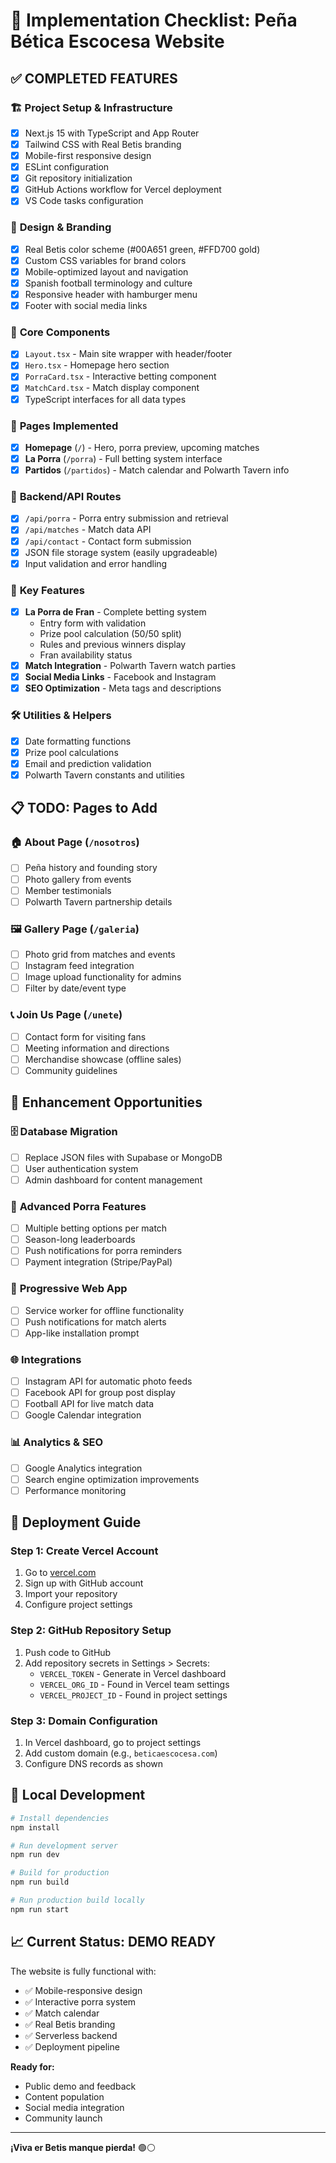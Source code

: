 # 🏁 Implementation Checklist: Peña Bética Escocesa Website

## ✅ **COMPLETED FEATURES**

### 🏗️ **Project Setup & Infrastructure**
- [x] Next.js 15 with TypeScript and App Router
- [x] Tailwind CSS with Real Betis branding
- [x] Mobile-first responsive design
- [x] ESLint configuration
- [x] Git repository initialization
- [x] GitHub Actions workflow for Vercel deployment
- [x] VS Code tasks configuration

### 🎨 **Design & Branding**
- [x] Real Betis color scheme (#00A651 green, #FFD700 gold)
- [x] Custom CSS variables for brand colors
- [x] Mobile-optimized layout and navigation
- [x] Spanish football terminology and culture
- [x] Responsive header with hamburger menu
- [x] Footer with social media links

### 🧩 **Core Components**
- [x] `Layout.tsx` - Main site wrapper with header/footer
- [x] `Hero.tsx` - Homepage hero section
- [x] `PorraCard.tsx` - Interactive betting component
- [x] `MatchCard.tsx` - Match display component
- [x] TypeScript interfaces for all data types

### 📄 **Pages Implemented**
- [x] **Homepage** (`/`) - Hero, porra preview, upcoming matches
- [x] **La Porra** (`/porra`) - Full betting system interface
- [x] **Partidos** (`/partidos`) - Match calendar and Polwarth Tavern info

### 🔧 **Backend/API Routes**
- [x] `/api/porra` - Porra entry submission and retrieval
- [x] `/api/matches` - Match data API
- [x] `/api/contact` - Contact form submission
- [x] JSON file storage system (easily upgradeable)
- [x] Input validation and error handling

### 📱 **Key Features**
- [x] **La Porra de Fran** - Complete betting system
  - Entry form with validation
  - Prize pool calculation (50/50 split)
  - Rules and previous winners display
  - Fran availability status
- [x] **Match Integration** - Polwarth Tavern watch parties
- [x] **Social Media Links** - Facebook and Instagram
- [x] **SEO Optimization** - Meta tags and descriptions

### 🛠️ **Utilities & Helpers**
- [x] Date formatting functions
- [x] Prize pool calculations
- [x] Email and prediction validation
- [x] Polwarth Tavern constants and utilities

## 📋 **TODO: Pages to Add**

### 🏠 **About Page** (`/nosotros`)
- [ ] Peña history and founding story
- [ ] Photo gallery from events
- [ ] Member testimonials
- [ ] Polwarth Tavern partnership details

### 🖼️ **Gallery Page** (`/galeria`)
- [ ] Photo grid from matches and events
- [ ] Instagram feed integration
- [ ] Image upload functionality for admins
- [ ] Filter by date/event type

### 📞 **Join Us Page** (`/unete`)
- [ ] Contact form for visiting fans
- [ ] Meeting information and directions
- [ ] Merchandise showcase (offline sales)
- [ ] Community guidelines

## 🔄 **Enhancement Opportunities**

### 🗄️ **Database Migration**
- [ ] Replace JSON files with Supabase or MongoDB
- [ ] User authentication system
- [ ] Admin dashboard for content management

### 🎯 **Advanced Porra Features**
- [ ] Multiple betting options per match
- [ ] Season-long leaderboards
- [ ] Push notifications for porra reminders
- [ ] Payment integration (Stripe/PayPal)

### 📱 **Progressive Web App**
- [ ] Service worker for offline functionality
- [ ] Push notifications for match alerts
- [ ] App-like installation prompt

### 🌐 **Integrations**
- [ ] Instagram API for automatic photo feeds
- [ ] Facebook API for group post display
- [ ] Football API for live match data
- [ ] Google Calendar integration

### 📊 **Analytics & SEO**
- [ ] Google Analytics integration
- [ ] Search engine optimization improvements
- [ ] Performance monitoring

## 🚀 **Deployment Guide**

### **Step 1: Create Vercel Account**
1. Go to [vercel.com](https://vercel.com)
2. Sign up with GitHub account
3. Import your repository
4. Configure project settings

### **Step 2: GitHub Repository Setup**
1. Push code to GitHub
2. Add repository secrets in Settings > Secrets:
   - `VERCEL_TOKEN` - Generate in Vercel dashboard
   - `VERCEL_ORG_ID` - Found in Vercel team settings
   - `VERCEL_PROJECT_ID` - Found in project settings

### **Step 3: Domain Configuration**
1. In Vercel dashboard, go to project settings
2. Add custom domain (e.g., `beticaescocesa.com`)
3. Configure DNS records as shown

## 🔧 **Local Development**

```bash
# Install dependencies
npm install

# Run development server
npm run dev

# Build for production
npm run build

# Run production build locally
npm run start
```

## 📈 **Current Status: DEMO READY**

The website is fully functional with:
- ✅ Mobile-responsive design
- ✅ Interactive porra system
- ✅ Match calendar
- ✅ Real Betis branding
- ✅ Serverless backend
- ✅ Deployment pipeline

**Ready for:**
- Public demo and feedback
- Content population
- Social media integration
- Community launch

---

**¡Viva er Betis manque pierda!** 🟢⚪
